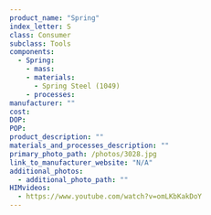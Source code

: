```yaml
---
product_name: "Spring"
index_letter: S
class: Consumer
subclass: Tools
components:
  - Spring:
    - mass: 
    - materials:
      - Spring Steel (1049)
    - processes:
manufacturer: ""
cost: 
DOP: 
POP: 
product_description: ""
materials_and_processes_description: ""
primary_photo_path: /photos/3028.jpg
link_to_manufacturer_website: "N/A"
additional_photos:
  - additional_photo_path: ""
HIMvideos:
  - https://www.youtube.com/watch?v=omLKbKakDoY
---
```

